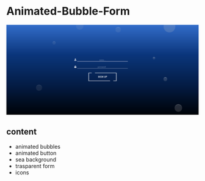 # Animated-Bubble-Form

![Template image](/src/components/screenshots/formPrint.png)

## content
- animated bubbles
- animated button
- sea background
- trasparent form
- icons


